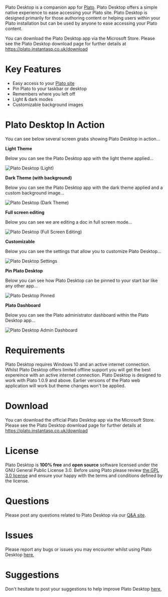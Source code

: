 Plato Desktop is a companion app for [Plato](https://github.com/InstantASP/plato). Plato Desktop offers a simple native experience to ease accessing your Plato site. Plato Desktop is designed primarily for those authoring content or helping users within your Plato installation but can be used by anyone to ease accessing your Plato content. 

You can download the Plato Desktop app via the Microsoft Store. Please see the Plato Desktop download page for further details at https://plato.instantasp.co.uk/download

# Key Features

- Easy access to your [Plato site](https://github.com/InstantASP/plato)
- Pin Plato to your taskbar or desktop
- Remembers where you left off
- Light & dark modes
- Customizable background images

# Plato Desktop In Action

You can see below several screen grabs showing Plato Desktop in action...

**Light Theme**

Below you can see the Plato Desktop app with the light theme applied...

![Plato Desktop (Light)](https://plato.instantasp.co.uk/plato.site/content/images/desktop/home-light.png "enter image title here")

**Dark Theme (with background)**

Below you can see the Plato Desktop app with the dark theme applied and a custom background image...

![Plato Desktop (Dark Theme)](https://plato.instantasp.co.uk/plato.site/content/images/desktop/home-dark.png "enter image title here")

**Full screen editing**

Below you can see we are editing a doc in full screen mode...

![Plato Desktop (Full Screen Editing)](https://plato.instantasp.co.uk/plato.site/content/images/desktop/edit-dark.png "enter image title here")

**Customizable**

Below you can see the settings that allow you to customize Plato Desktop...

![Plato Desktop Settings](https://plato.instantasp.co.uk/plato.site/content/images/desktop/settingsdark.png "enter image title here")

**Pin Plato Desktop**

Below you can see how Plato Desktop can be pinned to your start bar like any other app...

![Plato Desktop Pinned](https://plato.instantasp.co.uk/plato.site/content/images/desktop/pinned.png "enter image title here")

**Plato Dashboard**

Below you can see the Plato administrator dashboard within the Plato Desktop app...

![Plato Desktop Admin Dashboard](https://plato.instantasp.co.uk/plato.site/content/images/desktop/dashboard-dark.png "enter image title here")

# Requirements

Plato Desktop requires Windows 10 and an active internet connection. Whilst Plato Desktop offers limited offline support you will get the best expereince with an active internet connection. Plato Desktop is designed to work with Plato 1.0.9 and above. Earlier versions of the Plato web application will work but theme changes won't be applied. 

# Download

You can download the official Plato Desktop app via the Microsoft Store. Please see the Plato Desktop download page for further details at https://plato.instantasp.co.uk/download

# License

Plato Desktop is **100% free** and **open source** software licensed under the GNU General Public License 3.0. Before using Plato please review [the GPL 3.0 license](https://github.com/InstantASP/Plato-Desktop/blob/master/LICENSE.md) and ensure your happy with the terms and conditions defined by the license.

# Questions

Please post any questions related to Plato Desktop via our [Q&A site](https://plato.instantasp.co.uk/questions/categories/46/plato-desktop).

# Issues

Please report any bugs or issues you may encounter whilst using Plato Desktop [here](https://plato.instantasp.co.uk/issues/categories/49/plato-desktop),

# Suggestions

Don't hesitate to post your suggestions to help improve Plato Desktop [here](https://plato.instantasp.co.uk/ideas/categories/48/plato-desktop),